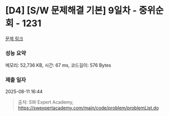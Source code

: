 # [D4] [S/W 문제해결 기본] 9일차 - 중위순회 - 1231 

[문제 링크](https://swexpertacademy.com/main/code/problem/problemDetail.do?contestProbId=AV140YnqAIECFAYD) 

### 성능 요약

메모리: 52,736 KB, 시간: 67 ms, 코드길이: 576 Bytes

### 제출 일자

2025-08-11 16:44



> 출처: SW Expert Academy, https://swexpertacademy.com/main/code/problem/problemList.do